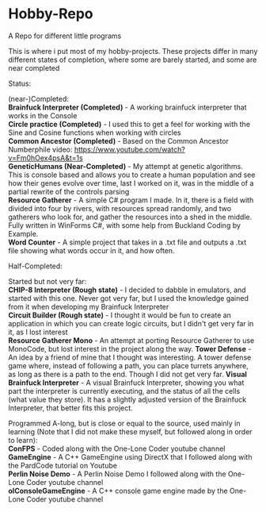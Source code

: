 # Hobby-Repo
A Repo for different little programs

This is where i put most of my hobby-projects. These projects differ in many different states of completion, where some are barely started, and some are near completed

Status:

(near-)Completed:  
<b>Brainfuck Interpreter (Completed)</b> - A working brainfuck interpreter that works in the Console  
<b>Circle practice (Completed)</b> - I used this to get a feel for working with the Sine and Cosine functions when working with circles  
<b>Common Ancestor (Completed)</b> - Based on the Common Ancestor Numberphile video: https://www.youtube.com/watch?v=Fm0hOex4psA&t=1s  
<b>GeneticHumans (Near-Completed)</b> - My attempt at genetic algorithms. This is console based and allows you to create a human population and see how their genes evolve over time, last I worked on it, was in the middle of a partial rewrite of the controls parsing  
<b>Resource Gatherer</b> - A simple C# program I made. In it, there is a field with divided into four by rivers, with resources spread randomly, and two gatherers who look for, and gather the resources into a shed in the middle. Fully written in WinForms C#, with some help from Buckland Coding by Example.  
<b>Word Counter</b> - A simple project that takes in a .txt file and outputs a .txt file showing what words occur in it, and how often.  


Half-Completed:  


Started but not very far:  
<b>CHIP-8 Interpreter (Rough state)</b> - I decided to dabble in emulators, and started with this one. Never got very far, but I used the knowledge gained from it when developing my Brainfuck Interpreter  
<b>Circuit Builder (Rough state)</b> - I thought it would be fun to create an application in which you can create logic circuits, but I didn't get very far in it, as I lost interest  
<b>Resource Gatherer Mono</b> - An attempt at porting Resource Gatherer to use MonoCode, but lost interest in the project along the way.
<b>Tower Defense</b> - An idea by a friend of mine that I thought was interesting. A tower defense game where, instead of following a path, you can place turrets anywhere, as long as there is a path to the end. Though I did not get very far.
<b>Visual Brainfuck Interpreter</b> - A visual Brainfuck Interpreter, showing you what part the interpreter is currently executing, and the status of all the cells (what value they store). It has a slightly adjusted version of the Brainfuck Interpreter, that better fits this project.  


Programmed A-long, but is close or equal to the source, used mainly in learning (Note that I did not make these myself, but followed along in order to learn):  
<b>ConFPS</b> - Coded along with the One-Lone Coder youtube channel  
<b>GameEngine</b> - A C++ GameEngine using DirectX that I followed along with the PardCode tutorial on Youtube  
<b>Perlin Noise Demo</b> - A Perlin Noise Demo I followed along with the One-Lone Coder youtube channel  
<b>olConsoleGameEngine</b> - A C++ console game engine made by the One-Lone Coder youtube channel
